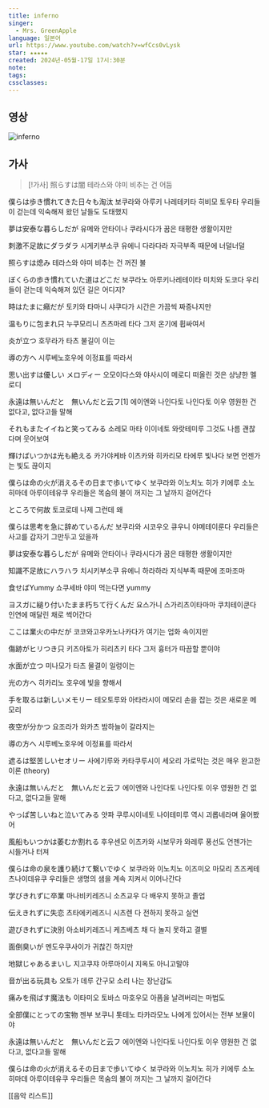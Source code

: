 ```yaml
---
title: inferno
singer:
  - Mrs. GreenApple
language: 일본어
url: https://www.youtube.com/watch?v=wfCcs0vLysk
star: ★★★★★
created: 2024년-05월-17일 17시:30분
note: 
tags: 
cssclasses:
---
```

## 영상
![inferno](https://www.youtube.com/watch?v=wfCcs0vLysk)

## 가사
  > [!가사]
  > 照らすは闇
테라스와 야미
비추는 건 어둠
>
僕らは歩き慣れてきた日々も淘汰
보쿠라와 아루키 나레테키타 히비모 토우타
우리들이 걷는데 익숙해져 왔던 날들도 도태했지
>
夢は安泰な暮らしだが
유메와 안타이나 쿠라시다가
꿈은 태평한 생활이지만
>
刺激不足故にダラダラ
시게키부소쿠 유에니 다라다라
자극부족 때문에 너덜너덜
>
照らすは熄み
테라스와 야미
비추는 건 꺼진 불
>
ぼくらの歩き慣れていた道はどこだ
보쿠라노 아루키나레테이타 미치와 도코다
우리들이 걷는데 익숙해져 있던 길은 어디지?
>
時はたまに癪だが
토키와 타마니 샤쿠다가
시간은 가끔씩 짜증나지만
>
温もりに包まれ只
누쿠모리니 츠츠마레 타다
그저 온기에 휩싸여서
>
炎が立つ
호무라가 타츠
불길이 이는
>
導の方へ
시루베노호우에
이정표를 따라서
>
思い出すは優しい メロディー
오모이다스와 야사시이 메로디
떠올린 것은 상냥한 멜로디
>
永遠は無いんだと　無いんだと云フ[1]
에이엔와 나인다토 나인다토 이우
영원한 건 없다고, 없다고들 말해
>
それもまたイイねと笑ってみる
소레모 마타 이이네토 와랏테미루
그것도 나름 괜찮다며 웃어보여
>
輝けばいつかは光も絶える
카가야케바 이츠카와 히카리모 타에루
빛나다 보면 언젠가는 빛도 끊이지
>
僕らは命の火が消えるその日まで歩いてゆく
보쿠라와 이노치노 히가 키에루 소노 히마데 아루이테유쿠
우리들은 목숨의 불이 꺼지는 그 날까지 걸어간다
>
ところで何故
토코로데 나제
그런데 왜
>
僕らは思考を急に辞めているんだ
보쿠라와 시코우오 큐우니 야메테이룬다
우리들은 사고를 갑자기 그만두고 있을까
>
夢は安泰な暮らしだが
유메와 안타이나 쿠라시다가
꿈은 태평한 생활이지만
>
知識不足故にハラハラ
치시키부소쿠 유에니 하라하라
지식부족 때문에 조마조마
>
食せばYummy
쇼쿠세바 야미
먹는다면 yummy
>
ヨスガに縋り付いたまま朽ちて行くんだ
요스가니 스가리츠이타마마 쿠치테이쿤다
인연에 매달린 채로 썩어간다
>
ここは業火の中だが
코코와고우카노나카다가
여기는 업화 속이지만
>
傷跡がヒリつき只
키즈아토가 히리츠키 타다
그저 흉터가 따끔할 뿐이야
>
水面が立つ
미나모가 타츠
물결이 일렁이는
>
光の方へ
히카리노 호우에
빛을 향해서
>
手を取るは新しいメモリー
테오토루와 아타라시이 메모리
손을 잡는 것은 새로운 메모리
>
夜空が分かつ
요조라가 와카츠
밤하늘이 갈라지는
>
導の方へ
시루베노호우에
이정표를 따라서
>
遮るは堅苦しいセオリー
사에기루와 카타쿠루시이 세오리
가로막는 것은 매우 완고한 이론 (theory)
>
永遠は無いんだと　無いんだと云フ
에이엔와 나인다토 나인다토 이우
영원한 건 없다고, 없다고들 말해
>
やっぱ苦しいねと泣いてみる
얏파 쿠루시이네토 나이테미루
역시 괴롭네라며 울어봤어
>
風船もいつかは萎むか割れる
후우센모 이츠카와 시보무카 와레루
풍선도 언젠가는 시들거나 터져
>
僕らは命の泉を護り続けて繋いでゆく
보쿠라와 이노치노 이즈미오 마모리 츠즈케테 츠나이데유쿠
우리들은 생명의 샘을 계속 지켜서 이어나간다
>
学びきれずに卒業
마나비키레즈니 소츠교우
다 배우지 못하고 졸업
>
伝えきれずに失恋
츠타에키레즈니 시츠렌
다 전하지 못하고 실연
>
遊びきれずに決別
아소비키레즈니 케츠베츠
채 다 놀지 못하고 결별
>
面倒臭いが
멘도우쿠사이가
귀찮긴 하지만
>
地獄じゃあるまいし
지고쿠쟈 아루마이시
지옥도 아니고말야
>
音が出る玩具も
오토가 데루 간구모
소리 나는 장난감도
>
痛みを飛ばす魔法も
이타미오 토바스 마호우모
아픔을 날려버리는 마법도
>
全部僕にとっての宝物
젠부 보쿠니 톳테노 타카라모노
나에게 있어서는 전부 보물이야
>
永遠は無いんだと　無いんだと云フ
에이엔와 나인다토 나인다토 이우
영원한 건 없다고, 없다고들 말해
>
僕らは命の火が消えるその日まで歩いてゆく
보쿠라와 이노치노 히가 키에루 소노 히마데 아루이테유쿠
우리들은 목숨의 불이 꺼지는 그 날까지 걸어간다

[[음악 리스트]]